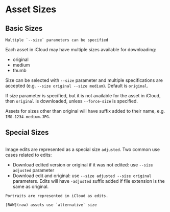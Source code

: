 # Asset Sizes

## Basic Sizes

```{versionchanged} 1.19.0
Multiple `--size` parameters can be specified
```

Each asset in iCloud may have multiple sizes available for downloading:
- original
- medium
- thumb

Size can be selected with `--size` parameter and multiple specifications are accepted (e.g. `--size original --size medium`). Default is `original`.

If size parameter is specified, but it is not available for the asset in iCloud, then `original` is downloaded, unless `--force-size` is specified.

Assets for sizes other than original will have suffix added to their name, e.g. `IMG-1234-medium.JPG`.

## Special Sizes

```{versionadded} 1.19.0
```

Image edits are represented as a special size `adjusted`. Two common use cases related to edits:
- Download edited version or original if it was not edited: use `--size adjusted` parameter
- Download edit and original: use `--size adjusted --size original` parameters. Edits will have `-adjusted` suffix added if file extension is the same as original.

```{note}
Portraits are represented in iCloud as edits.
```

```{seealso}
[RAW](raw) assets use `alternative` size
```